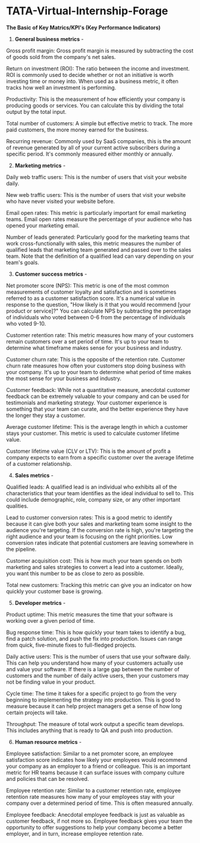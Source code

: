 # TATA-Virtual-Internship-Forage

**The Basic of Key Matrics/KPI's (Key Performance Indicators)**

1) **General business metrics** -

Gross profit margin: Gross profit margin is measured by subtracting the cost of goods sold from the company's net sales.

Return on investment (ROI): The ratio between the income and investment. ROI is commonly used to decide whether or not an initiative is worth investing time or money into. When used as a business metric, it often tracks how well an investment is performing. 

Productivity: This is the measurement of how efficiently your company is producing goods or services. You can calculate this by dividing the total output by the total input. 

Total number of customers: A simple but effective metric to track. The more paid customers, the more money earned for the business.

Recurring revenue: Commonly used by SaaS companies, this is the amount of revenue generated by all of your current active subscribers during a specific period. It's commonly measured either monthly or annually.


2) **Marketing metrics** -

Daily web traffic users: This is the number of users that visit your website daily.

New web traffic users: This is the number of users that visit your website who have never visited your website before.

Email open rates: This metric is particularly important for email marketing teams. Email open rates measure the percentage of your audience who has opened your marketing email.

Number of leads generated: Particularly good for the marketing teams that work cross-functionally with sales, this metric measures the number of qualified leads that marketing team generated and passed over to the sales team. Note that the definition of a qualified lead can vary depending on your team's goals.


3) **Customer success metrics** -

Net promoter score (NPS): This metric is one of the most common measurements of customer loyalty and satisfaction and is sometimes referred to as a customer satisfaction score. It's a numerical value in response to the question, "How likely is it that you would recommend [your product or service]?" You can calculate NPS by subtracting the percentage of individuals who voted between 0-6 from the percentage of individuals who voted 9-10. 

Customer retention rate: This metric measures how many of your customers remain  customers over a set period of time. It's up to your team to determine what timeframe makes sense for your business and industry.

Customer churn rate: This is the opposite of the retention rate. Customer churn rate measures how often your customers stop doing business with your company. It's up to your team to determine what period of time makes the most sense for your business and industry.

Customer feedback: While not a quantitative measure, anecdotal customer feedback can be extremely valuable to your company and can be used for testimonials and marketing strategy. Your customer experience is something that your team can curate, and the better experience they have the longer they stay a customer.

Average customer lifetime: This is the average length in which a customer stays your customer. This metric is used to calculate customer lifetime value.

Customer lifetime value (CLV or LTV): This is the amount of profit a company expects to earn from a specific customer over the average lifetime of a customer relationship.


4) **Sales metrics** -

Qualified leads: A qualified lead is an individual who exhibits all of the characteristics that your team identifies as the ideal individual to sell to. This could include demographic, role, company size, or any other important qualities.

Lead to customer conversion rates: This is a good metric to identify because it can give both your sales and marketing team some insight to the audience you're targeting. If the conversion rate is high, you're targeting the right audience and your team is focusing on the right priorities. Low conversion rates indicate that potential customers are leaving somewhere in the pipeline.

Customer acquisition cost: This is how much your team spends on both marketing and sales strategies to convert a lead into a customer. Ideally, you want this number to be as close to zero as possible.

Total new customers: Tracking this metric can give you an indicator on how quickly your customer base is growing.


5) **Developer metrics** -

Product uptime: This metric measures the time that your software is working over a given period of time. 

Bug response time: This is how quickly your team takes to identify a bug, find a patch solution, and push the fix into production. Issues can range from quick, five-minute fixes to full-fledged projects.

Daily active users: This is the number of users that use your software daily. This can help you understand how many of your customers actually use and value your software. If there is  a large gap between the number of customers and the number of daily active users, then your customers may not be finding value in your product.

Cycle time: The time it takes for a specific project to go from the very beginning to implementing the strategy into production. This is good to measure because it can help project managers get a sense of how long certain projects will take.

Throughput: The measure of total work output a specific team develops. This includes anything that is ready to QA and push into production.


6) **Human resource metrics** -

Employee satisfaction: Similar to a net promoter score, an employee satisfaction score indicates how likely your employees would recommend your company as an employer to a friend or colleague. This is an important metric for HR teams because it can surface issues with company culture and policies that can be resolved.

Employee retention rate: Similar to a customer retention rate, employee retention rate measures how many of your employees stay with your company over a determined period of time. This is often measured annually. 

Employee feedback: Anecdotal employee feedback is just as valuable as customer feedback, if not more so. Employee feedback gives your team the opportunity to offer suggestions to help your company become a better employer, and in turn, increase employee retention rate.




